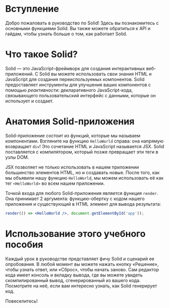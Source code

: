 # Вступление

Добро пожаловать в руководство по Solid! Здесь вы познакомитесь с основными функциями Solid. Вы также можете обратиться к API и гайдам, чтобы узнать больше о том, как работает Solid.

# Что такое Solid?

Solid — это JavaScript-фреймворк для создания интерактивных веб-приложений.
С Solid вы можете использовать свои знания HTML и JavaScript для создания переиспользуемых компонентов.
Solid предоставляет инструменты для улучшения ваших компонентов с помощью _реактивности_: декларативного JavaScript-кода, связывающего пользовательский интерфейс с данными, которые он использует и создает.

# Анатомия Solid-приложения

Solid-приложение состоит из функций, которые мы называем компонентами. Взгляните на функцию `HelloWorld` справа: она напрямую возвращает `div`! Это сочетание HTML и JavaScript называется JSX. Solid поставляется с компилятором, который позже превращает эти теги в узлы DOM.

JSX позволяет не только использовать в нашем приложении большинство элементов HTML, но и создавать новые. После того, как мы объявили нашу функцию `HelloWorld`, мы можем использовать её как тег `<HelloWorld>` во всем нашем приложении.

Точкой входа для любого Solid-приложения является функция `render`. Она принимает 2 аргумента: функцию-обертку с кодом нашего приложения и существующий в HTML элемент для вывода результата:

```jsx
render(() => <HelloWorld />, document.getElementById('app'));
```

# Использование этого учебного пособия

Каждый урок в руководстве представляет фичу Solid и сценарий ее опробования. В любой момент вы можете нажать кнопку «Решение», чтобы узнать ответ, или «Сброс», чтобы начать заново. Сам редактор кода имеет консоль и вкладку вывода, где вы можете увидеть скомпилированный вывод, сгенерированный из вашего кода. Посмотрите на неё, если вам интересно узнать, как Solid генерирует код.

Повеселитесь!
